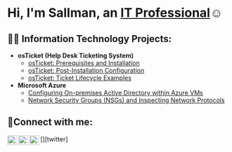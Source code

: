 <h1>Hi, I'm Sallman, an <a href="https://www.linkedin.com/in/sallman-meharam-1a2b7b1aa/">IT Professional</a>☺</h1>

<h2>👨‍💻 Information Technology Projects:</h2>

- <b>osTicket (Help Desk Ticketing System)</b>
  - [osTicket: Prerequisites and Installation](https://github.com/MeharamSal/osticket-prereqs)
  - [osTicket: Post-Installation Configuration](https://github.com/MeharamSal/post-install-config)
  - [osTicket: Ticket Lifecycle Examples](https://github.com/MeharamSal/ticket-lifecycle)
- <b>Microsoft Azure</b>
  - [Configuring On-premises Active Directory within Azure VMs](https://github.com/MeharamSal/configure-ad)
  - [Network Security Groups (NSGs) and Inspecting Network Protocols](https://github.com/MeharamSal/azure-network-protocols)

<h2>🤳Connect with me:</h2>

[<img align="left" alt="Josh | Twitter" width="22px" src="https://cdn.jsdelivr.net/npm/simple-icons@v3/icons/twitter.svg" />][twitter]
[<img align="left" alt="Josh | LinkedIn" width="22px" src="https://cdn.jsdelivr.net/npm/simple-icons@v3/icons/linkedin.svg" />][linkedin]
[<img align="left" alt="Josh | Instagram" width="22px" src="https://cdn.jsdelivr.net/npm/simple-icons@v3/icons/instagram.svg" />][instagram]


[instagram]: https://www.instagram.com/Josh
[linkedin]: https://www.linkedin.com/in/sallman-meharam-1a2b7b1aa
